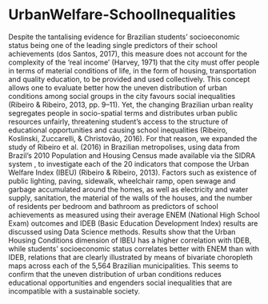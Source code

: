 # UrbanWelfare-SchoolInequalities
Despite the tantalising evidence for Brazilian students’ socioeconomic status being one of the leading single predictors of their school achievements (dos Santos, 2017), this measure does not account for the complexity of the ‘real income’ (Harvey, 1971) that the city must offer people in terms of material conditions of life, in the form of housing, transportation and quality education, to be provided and used collectively. This concept allows one to evaluate better how the uneven distribution of urban conditions among social groups in the city favours social inequalities (Ribeiro & Ribeiro, 2013, pp. 9–11). Yet, the changing Brazilian urban reality segregates people in socio-spatial terms and distributes urban public resources unfairly, threatening student’s access to the structure of educational opportunities and causing school inequalities (Ribeiro, Koslinski, Zuccarelli, & Christovão, 2016). For that reason, we expanded the study of Ribeiro et al. (2016) in Brazilian metropolises, using data from Brazil’s 2010 Population and Housing Census made available via the SIDRA system , to investigate each of the 20 indicators that compose the Urban Welfare Index (IBEU) (Ribeiro & Ribeiro, 2013). Factors such as existence of public lighting, paving, sidewalk, wheelchair ramp, open sewage and garbage accumulated around the homes, as well as electricity and water supply, sanitation, the material of the walls of the houses, and the number of residents per bedroom and bathroom as predictors of school achievements as measured using their average ENEM (National High School Exam) outcomes and IDEB (Basic Education Development Index) results are discussed using Data Science methods. Results show that the Urban Housing Conditions dimension of IBEU has a higher correlation with IDEB, while students’ socioeconomic status correlates better with ENEM than with IDEB, relations that are clearly illustrated by means of bivariate choropleth maps across each of the 5,564 Brazilian municipalities. This seems to confirm that the uneven distribution of urban conditions reduces educational opportunities and engenders social inequalities that are incompatible with a sustainable society.
